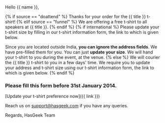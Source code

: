 Hello {{ name }},

{% if source == "doattend" %}
Thanks for your order for the {{ title }} t-shirt!
{% elif source == "funnel" %}
We are offering a free t-shirt to all speakers at {{ title }}.
{% endif %}
{% if international %}
Please update your t-shirt size by filling in our t-shirt information form, the link to which is given below.

Since you are located outside India, **you can ignore the address fields**. We have pre-filled them for you. You can just **update your size**. We will hand your t-shirt to you during the event, at the venue.
{% else %}
We will courier the {{ title }} t-shirt to you in a few days' time. We require you to update your address and t-shirt size using our t-shirt information form, the link to which is given below.
{% endif %}

### Please fill this form before 31st January 2014.

[Update your t-shirt preference now]({{ link }})

Reach us on support@hasgeek.com if you have any queries.

Regards,
HasGeek Team